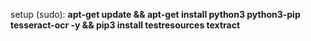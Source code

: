 setup (sudo): 
**apt-get update && apt-get install python3 python3-pip tesseract-ocr -y && pip3 install testresources textract**
